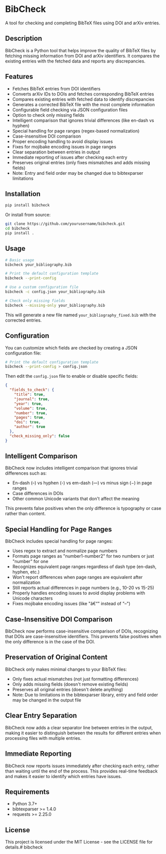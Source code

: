 # BibCheck

A tool for checking and completing BibTeX files using DOI and arXiv entries.

## Description

BibCheck is a Python tool that helps improve the quality of BibTeX files by fetching missing information from DOI and arXiv identifiers. It compares the existing entries with the fetched data and reports any discrepancies.

## Features

- Fetches BibTeX entries from DOI identifiers
- Converts arXiv IDs to DOIs and fetches corresponding BibTeX entries
- Compares existing entries with fetched data to identify discrepancies
- Generates a corrected BibTeX file with the most complete information
- Configurable field checking via JSON configuration files
- Option to check only missing fields
- Intelligent comparison that ignores trivial differences (like en-dash vs hyphen)
- Special handling for page ranges (regex-based normalization)
- Case-insensitive DOI comparison
- Proper encoding handling to avoid display issues
- Fixes for mojibake encoding issues in page ranges
- Clear separation between entries in output
- Immediate reporting of issues after checking each entry
- Preserves original entries (only fixes mismatches and adds missing fields)
- Note: Entry and field order may be changed due to bibtexparser limitations

## Installation

```bash
pip install bibcheck
```

Or install from source:

```bash
git clone https://github.com/yourusername/bibcheck.git
cd bibcheck
pip install .
```

## Usage

```bash
# Basic usage
bibcheck your_bibliography.bib

# Print the default configuration template
bibcheck --print-config

# Use a custom configuration file
bibcheck -c config.json your_bibliography.bib

# Check only missing fields
bibcheck --missing-only your_bibliography.bib
```

This will generate a new file named `your_bibliography_fixed.bib` with the corrected entries.

## Configuration

You can customize which fields are checked by creating a JSON configuration file:

```bash
# Print the default configuration template
bibcheck --print-config > config.json
```

Then edit the `config.json` file to enable or disable specific fields:

```json
{
  "fields_to_check": {
    "title": true,
    "journal": true,
    "year": true,
    "volume": true,
    "number": true,
    "pages": true,
    "doi": true,
    "author": true
  },
  "check_missing_only": false
}
```

## Intelligent Comparison

BibCheck now includes intelligent comparison that ignores trivial differences such as:
- En-dash (–) vs hyphen (-) vs em-dash (—) vs minus sign (−) in page ranges
- Case differences in DOIs
- Other common Unicode variants that don't affect the meaning

This prevents false positives when the only difference is typography or case rather than content.

## Special Handling for Page Ranges

BibCheck includes special handling for page ranges:
- Uses regex to extract and normalize page numbers
- Formats page ranges as "number1-number2" for two numbers or just "number" for one
- Recognizes equivalent page ranges regardless of dash type (en-dash, hyphen, etc.)
- Won't report differences when page ranges are equivalent after normalization
- Still reports actual differences in page numbers (e.g., 10-20 vs 15-25)
- Properly handles encoding issues to avoid display problems with Unicode characters
- Fixes mojibake encoding issues (like "â€“" instead of "–")

## Case-Insensitive DOI Comparison

BibCheck now performs case-insensitive comparison of DOIs, recognizing that DOIs are case-insensitive identifiers. This prevents false positives when the only difference is in the case of the DOI.

## Preservation of Original Content

BibCheck only makes minimal changes to your BibTeX files:
- Only fixes actual mismatches (not just formatting differences)
- Only adds missing fields (doesn't remove existing fields)
- Preserves all original entries (doesn't delete anything)
- Note: Due to limitations in the bibtexparser library, entry and field order may be changed in the output file

## Clear Entry Separation

BibCheck now adds a clear separator line between entries in the output, making it easier to distinguish between the results for different entries when processing files with multiple entries.

## Immediate Reporting

BibCheck now reports issues immediately after checking each entry, rather than waiting until the end of the process. This provides real-time feedback and makes it easier to identify which entries have issues.

## Requirements

- Python 3.7+
- bibtexparser >= 1.4.0
- requests >= 2.25.0

## License

This project is licensed under the MIT License - see the LICENSE file for details.# bibcheck
